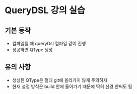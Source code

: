 # QueryDSL 강의 실습

## 기본 동작
- 컴파일될 때 queryDsl 컴파일 같이 진행
- 성공하면 QType 생성

## 유의 사항
- 생성된 QType은 절대 git에 올라가지 않게 주의하자
- 현재 설정 방식은 build 안에 들어가기 때문에 딱히 신경 안써도 됨
